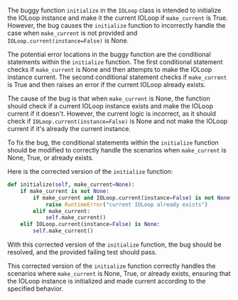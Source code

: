 The buggy function `initialize` in the `IOLoop` class is intended to initialize the IOLoop instance and make it the current IOLoop if `make_current` is True. However, the bug causes the `initialize` function to incorrectly handle the case when `make_current` is not provided and `IOLoop.current(instance=False)` is None.

The potential error locations in the buggy function are the conditional statements within the `initialize` function. The first conditional statement checks if `make_current` is None and then attempts to make the IOLoop instance current. The second conditional statement checks if `make_current` is True and then raises an error if the current IOLoop already exists.

The cause of the bug is that when `make_current` is None, the function should check if a current IOLoop instance exists and make the IOLoop current if it doesn't. However, the current logic is incorrect, as it should check if `IOLoop.current(instance=False)` is None and not make the IOLoop current if it's already the current instance.

To fix the bug, the conditional statements within the `initialize` function should be modified to correctly handle the scenarios when `make_current` is None, True, or already exists.

Here is the corrected version of the `initialize` function:

```python
def initialize(self, make_current=None):
    if make_current is not None:
        if make_current and IOLoop.current(instance=False) is not None:
            raise RuntimeError("current IOLoop already exists")
        elif make_current:
            self.make_current()
    elif IOLoop.current(instance=False) is None:
        self.make_current()
```

With this corrected version of the `initialize` function, the bug should be resolved, and the provided failing test should pass.

This corrected version of the `initialize` function correctly handles the scenarios where `make_current` is None, True, or already exists, ensuring that the IOLoop instance is initialized and made current according to the specified behavior.